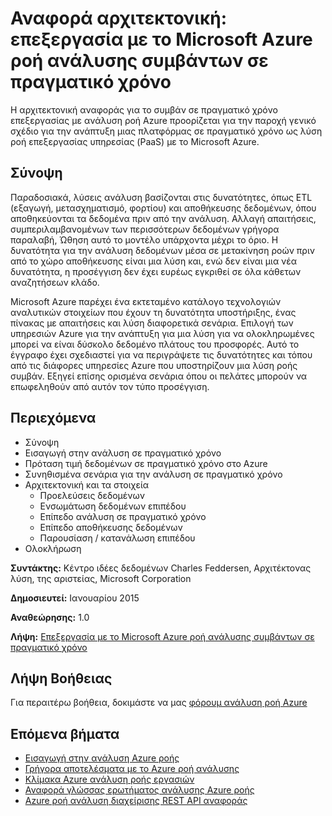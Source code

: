 <properties 
    pageTitle="Επεξεργασία με επεξεργασία αναλύσεων ροή συμβάν συμβάντων σε πραγματικό χρόνο | Microsoft Azure" 
    description="Μάθετε πώς να συνεργάζονται ένα σύνολο Azure υπηρεσιών για να ενεργοποιήσετε την Επεξεργασία συμβάντος σε πραγματικό χρόνο και την ανάλυση." 
    keywords="Επεξεργασία σε πραγματικό χρόνο, Επεξεργασία συμβάντος, αρχιτεκτονική αναφοράς"
    services="stream-analytics,event-hubs,storage,sql-database" 
    documentationCenter="" 
    authors="jeffstokes72" 
    manager="jhubbard" 
    editor=""/>

<tags 
    ms.service="stream-analytics" 
    ms.workload="big-data" 
    ms.tgt_pltfrm="na" 
    ms.devlang="na" 
    ms.topic="article" 
    ms.date="09/26/2016" 
    ms.author="jeffstok"/>

# <a name="reference-architecture-real-time-event-processing-with-microsoft-azure-stream-analytics"></a>Αναφορά αρχιτεκτονική: επεξεργασία με το Microsoft Azure ροή ανάλυσης συμβάντων σε πραγματικό χρόνο

Η αρχιτεκτονική αναφοράς για το συμβάν σε πραγματικό χρόνο επεξεργασίας με ανάλυση ροή Azure προορίζεται για την παροχή γενικό σχέδιο για την ανάπτυξη μιας πλατφόρμας σε πραγματικό χρόνο ως λύση ροή επεξεργασίας υπηρεσίας (PaaS) με το Microsoft Azure.

## <a name="summary"></a>Σύνοψη

Παραδοσιακά, λύσεις ανάλυση βασίζονται στις δυνατότητες, όπως ETL (εξαγωγή, μετασχηματισμό, φορτίου) και αποθήκευσης δεδομένων, όπου αποθηκεύονται τα δεδομένα πριν από την ανάλυση. Αλλαγή απαιτήσεις, συμπεριλαμβανομένων των περισσότερων δεδομένων γρήγορα παραλαβή, Ώθηση αυτό το μοντέλο υπάρχοντα μέχρι το όριο. Η δυνατότητα για την ανάλυση δεδομένων μέσα σε μετακίνηση ροών πριν από το χώρο αποθήκευσης είναι μια λύση και, ενώ δεν είναι μια νέα δυνατότητα, η προσέγγιση δεν έχει ευρέως εγκριθεί σε όλα κάθετων αναζητήσεων κλάδο. 

Microsoft Azure παρέχει ένα εκτεταμένο κατάλογο τεχνολογιών αναλυτικών στοιχείων που έχουν τη δυνατότητα υποστήριξης, ένας πίνακας με απαιτήσεις και λύση διαφορετικά σενάρια. Επιλογή των υπηρεσιών Azure για την ανάπτυξη για μια λύση για να ολοκληρωμένες μπορεί να είναι δύσκολο δεδομένο πλάτους του προσφορές. Αυτό το έγγραφο έχει σχεδιαστεί για να περιγράψετε τις δυνατότητες και τόπου από τις διάφορες υπηρεσίες Azure που υποστηρίζουν μια λύση ροής συμβάν. Εξηγεί επίσης ορισμένα σενάρια όπου οι πελάτες μπορούν να επωφεληθούν από αυτόν τον τύπο προσέγγιση.

## <a name="contents"></a>Περιεχόμενα

- Σύνοψη
- Εισαγωγή στην ανάλυση σε πραγματικό χρόνο
- Πρόταση τιμή δεδομένων σε πραγματικό χρόνο στο Azure
- Συνηθισμένα σενάρια για την ανάλυση σε πραγματικό χρόνο
- Αρχιτεκτονική και τα στοιχεία
    - Προελεύσεις δεδομένων
    - Ενσωμάτωση δεδομένων επιπέδου
    - Επίπεδο ανάλυση σε πραγματικό χρόνο
    - Επίπεδο αποθήκευσης δεδομένων
    - Παρουσίαση / κατανάλωση επιπέδου
- Ολοκλήρωση

**Συντάκτης:** Κέντρο ιδέες δεδομένων Charles Feddersen, Αρχιτέκτονας λύση, της αριστείας, Microsoft Corporation

**Δημοσιευτεί:** Ιανουαρίου 2015

**Αναθεώρησης:** 1.0

**Λήψη:** [Επεξεργασία με το Microsoft Azure ροή ανάλυσης συμβάντων σε πραγματικό χρόνο](http://download.microsoft.com/download/6/2/3/623924DE-B083-4561-9624-C1AB62B5F82B/real-time-event-processing-with-microsoft-azure-stream-analytics.pdf)


## <a name="get-help"></a>Λήψη Βοήθειας
Για περαιτέρω βοήθεια, δοκιμάστε να μας [φόρουμ ανάλυση ροή Azure](https://social.msdn.microsoft.com/Forums/en-US/home?forum=AzureStreamAnalytics)

## <a name="next-steps"></a>Επόμενα βήματα

- [Εισαγωγή στην ανάλυση Azure ροής](stream-analytics-introduction.md)
- [Γρήγορα αποτελέσματα με το Azure ροή ανάλυσης](stream-analytics-get-started.md)
- [Κλίμακα Azure ανάλυση ροής εργασιών](stream-analytics-scale-jobs.md)
- [Αναφορά γλώσσας ερωτήματος ανάλυσης Azure ροής](https://msdn.microsoft.com/library/azure/dn834998.aspx)
- [Azure ροή ανάλυση διαχείρισης REST API αναφοράς](https://msdn.microsoft.com/library/azure/dn835031.aspx)

 
